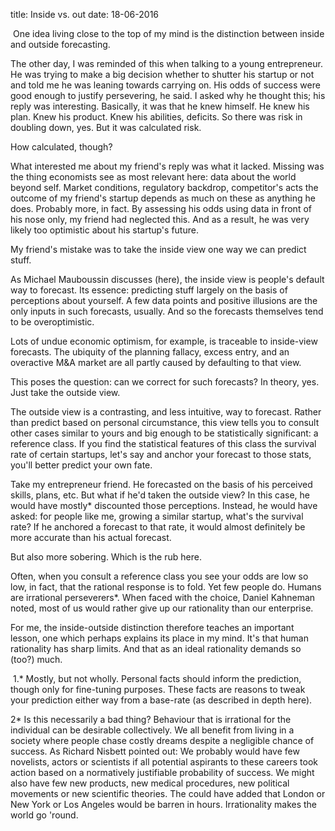title: Inside vs. out
date: 18-06-2016

 One idea living close to the top of my mind is the distinction between inside and outside forecasting.

The other day, I was reminded of this when talking to a young entrepreneur. He was trying to make a big decision  whether to shutter his startup or not  and told me he was leaning towards carrying on. His odds of success were good enough to justify persevering, he said. I asked why he thought this; his reply was interesting. Basically, it was that he knew himself. He knew his plan. Knew his product. Knew his abilities, deficits. So there was risk in doubling down, yes. But it was calculated risk.

How calculated, though?

What interested me about my friend's reply was what it lacked. Missing was the thing economists see as most relevant here: data about the world beyond self. Market conditions, regulatory backdrop, competitor's acts  the outcome of my friend's startup depends as much on these as anything he does. Probably more, in fact. By assessing his odds using data in front of his nose only, my friend had neglected this. And as a result, he was very likely too optimistic about his startup's future.

My friend's mistake was to take the inside view one way we can predict stuff.

As Michael Mauboussin discusses (here), the inside view is people's default way to forecast. Its essence: predicting stuff largely on the basis of perceptions about yourself. A few data points and positive illusions are the only inputs in such forecasts, usually. And so the forecasts themselves tend to be overoptimistic.

Lots of undue economic optimism, for example, is traceable to inside-view forecasts. The ubiquity of the planning fallacy, excess entry, and an overactive M&A market are all partly caused by defaulting to that view.

This poses the question: can we correct for such forecasts? In theory, yes. Just take the outside view.

The outside view is a contrasting, and less intuitive, way to forecast. Rather than predict based on personal circumstance, this view tells you to consult other cases similar to yours and big enough to be statistically significant: a reference class. If you find the statistical features of this class  the survival rate of certain startups, let's say  and anchor your forecast to those stats, you'll better predict your own fate.

Take my entrepreneur friend. He forecasted on the basis of his perceived skills, plans, etc. But what if he'd taken the outside view? In this case, he would have mostly* discounted those perceptions. Instead, he would have asked: for people like me, growing a similar startup, what's the survival rate? If he anchored a forecast to that rate, it would almost definitely be more accurate than his actual forecast.

But also more sobering. Which is the rub here.

Often, when you consult a reference class you see your odds are low  so low, in fact, that the rational response is to fold. Yet few people do. Humans are irrational perseverers*. When faced with the choice, Daniel Kahneman noted, most of us would rather give up our rationality than our enterprise.

For me, the inside-outside distinction therefore teaches an important lesson, one which perhaps explains its place in my mind. It's that human rationality has sharp limits. And that as an ideal rationality demands so (too?) much.

 1.* Mostly, but not wholly. Personal facts should inform the prediction, though only for fine-tuning purposes. These facts are reasons to tweak your prediction either way from a base-rate (as described in depth here). 

2* Is this necessarily a bad thing? Behaviour that is irrational for the individual can be desirable collectively. We all benefit from living in a society where people chase costly dreams despite a negligible chance of success. As Richard Nisbett pointed out:
We probably would have few novelists, actors or scientists if all potential aspirants to these careers took action based on a normatively justifiable probability of success. We might also have few new products, new medical procedures, new political movements or new scientific theories.
The could have added that London or New York or Los Angeles would be barren in hours. Irrationality makes the world go 'round.
